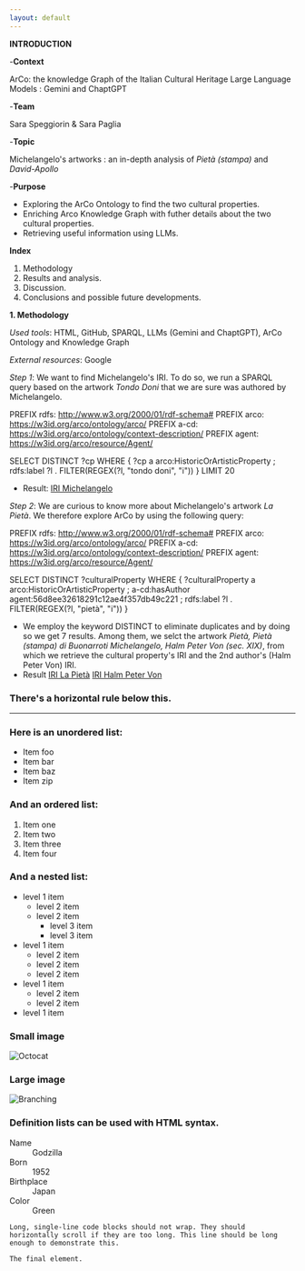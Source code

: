 ```yaml
---
layout: default
---
```


**INTRODUCTION**

-**Context** 

ArCo: the knowledge Graph of the Italian Cultural Heritage
Large Language Models : Gemini and ChaptGPT

-**Team** 

Sara Speggiorin & Sara Paglia 

-**Topic** 

Michelangelo's artworks : an in-depth analysis of _Pietà (stampa)_ and _David-Apollo_ 

-**Purpose**

- Exploring the ArCo Ontology to find the two cultural properties. 
- Enriching Arco Knowledge Graph with futher details about the two cultural properties. 
- Retrieving useful information using LLMs.
  

**Index**

1.  Methodology
2.  Results and analysis.
3.  Discussion.
4.  Conclusions and possible future developments. 

**1. Methodology**

_Used tools_: HTML, GitHub, SPARQL, LLMs (Gemini and ChaptGPT), ArCo Ontology and Knowledge Graph

_External resources_: Google


_Step 1_: We want to find Michelangelo's IRI. To do so, we run a SPARQL query based on the artwork _Tondo Doni_ that we are sure was authored by Michelangelo.

PREFIX rdfs: <http://www.w3.org/2000/01/rdf-schema#>
PREFIX arco: <https://w3id.org/arco/ontology/arco/>
PREFIX a-cd: <https://w3id.org/arco/ontology/context-description/>
PREFIX agent: <https://w3id.org/arco/resource/Agent/>

SELECT DISTINCT ?cp
WHERE {
?cp a arco:HistoricOrArtisticProperty ;
rdfs:label ?l .
FILTER(REGEX(?l, "tondo doni", "i"))
}
LIMIT 20

- Result:
<a href= "https://w3id.org/arco/resource/Agent/56d8ee32618291c12ae4f357db49c221">IRI Michelangelo</a>


_Step 2_: We are curious to know more about Michelangelo's artwork _La Pietà_. We therefore explore ArCo by using the following query:

PREFIX rdfs: <http://www.w3.org/2000/01/rdf-schema#>
PREFIX arco: <https://w3id.org/arco/ontology/arco/>
PREFIX a-cd: <https://w3id.org/arco/ontology/context-description/>
PREFIX agent: <https://w3id.org/arco/resource/Agent/>

SELECT DISTINCT ?culturalProperty
WHERE {
?culturalProperty a arco:HistoricOrArtisticProperty ;
a-cd:hasAuthor agent:56d8ee32618291c12ae4f357db49c221 ;
rdfs:label ?l .
FILTER(REGEX(?l, "pietà", "i"))
}

- We employ the keyword DISTINCT to eliminate duplicates and by doing so we get 7 results. Among them, we selct the artwork _Pietà, Pietà (stampa) di Buonarroti Michelangelo, Halm Peter Von (sec. XIX)_, from which we retrieve the cultural property's IRI and the 2nd author's (Halm Peter Von) IRI.
- Result
<a href= "https://w3id.org/arco/resource/HistoricOrArtisticProperty/0100214952">IRI La Pietà</a>
<a href= "https://w3id.org/arco/resource/Agent/8603b17b6451202a8d27734812dae423">IRI Halm Peter Von</a>

### There's a horizontal rule below this.

* * *

### Here is an unordered list:

*   Item foo
*   Item bar
*   Item baz
*   Item zip

### And an ordered list:

1.  Item one
1.  Item two
1.  Item three
1.  Item four

### And a nested list:

- level 1 item
  - level 2 item
  - level 2 item
    - level 3 item
    - level 3 item
- level 1 item
  - level 2 item
  - level 2 item
  - level 2 item
- level 1 item
  - level 2 item
  - level 2 item
- level 1 item

### Small image

![Octocat](https://github.githubassets.com/images/icons/emoji/octocat.png)

### Large image

![Branching](https://guides.github.com/activities/hello-world/branching.png)


### Definition lists can be used with HTML syntax.

<dl>
<dt>Name</dt>
<dd>Godzilla</dd>
<dt>Born</dt>
<dd>1952</dd>
<dt>Birthplace</dt>
<dd>Japan</dd>
<dt>Color</dt>
<dd>Green</dd>
</dl>

```
Long, single-line code blocks should not wrap. They should horizontally scroll if they are too long. This line should be long enough to demonstrate this.
```

```
The final element.
```
